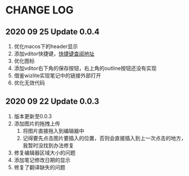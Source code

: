 # CHANGE LOG

## 2020 09 25 Update 0.0.4

1. 优化macos下的header显示
2. 添加vditor快捷键，[快捷键查阅地址](https://ld246.com/guide/markdown)
3. 优化图标
4. 添加vditor右下角的保存按钮，右上角的outline按钮还没有实现
5. 借鉴wizlite实现笔记中的链接外部打开
6. 优化无效代码

## 2020 09 22 Update 0.0.3

1. 版本更新至0.0.3
2. 添加图片的拖拽上传
   1. 将图片直接拖入到编辑器中
   2. 记得要先点击图片要插入的位置，否则会直接插入到上一次点击的地方，我暂时没找到办法修复
3. 修复编辑器区域大小的问题
4. 添加笔记修改日期的显示
5. 修复了翻译缺失的问题